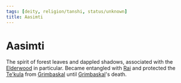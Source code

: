 ```yaml
---
tags: [deity, religion/tanshi, status/unknown]
title: Aasimti
---
```



# Aasimti

The spirit of forest leaves and dappled shadows, associated with the [Elderwood](<../../../gazetteer/chasa-nahadi-watershed/elderwood.md>) in particular. Became entangled with [Rai](<../../../people/pcs/great-war/rai.md>) and protected the [Te'kula](<../../../groups/deno-qai/te-kula.md>) from [Grimbaskal](<../../../people/other-nonhumans/mezzar.md>) until [Grimbaskal](<../../../people/other-nonhumans/mezzar.md>)'s death. 

